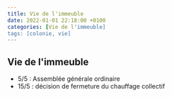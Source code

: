 ```yaml
---
title: Vie de l'immeuble
date: 2022-01-01 22:18:00 +0100
categories: [Vie de l'immeuble]
tags: [colonie, vie]
---
```


## Vie de l'immeuble
- 5/5 : Assemblée générale ordinaire
- 15/5 : décision de fermeture du chauffage collectif 